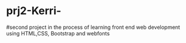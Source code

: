 # prj2-Kerri-
#second project in the process of learning front end web development using HTML,CSS, Bootstrap and webfonts
